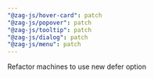 ```yaml
---
"@zag-js/hover-card": patch
"@zag-js/popover": patch
"@zag-js/tooltip": patch
"@zag-js/dialog": patch
"@zag-js/menu": patch
---
```


Refactor machines to use new defer option
